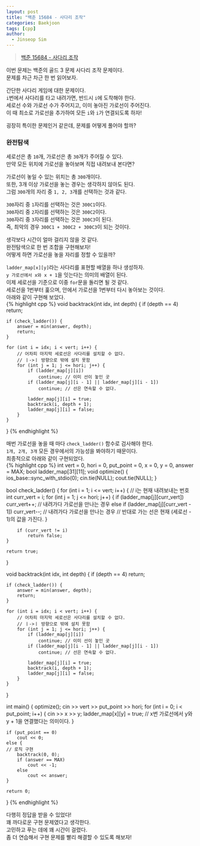 ```yaml
---
layout: post
title: "백준 15684 - 사다리 조작"
categories: Baekjoon
tags: [cpp]
author:
  - Jinseop Sim
---
```

> [백준 15684 - 사다리 조작](https://www.acmicpc.net/problem/2568)

이번 문제는 백준의 골드 3 문제 사다리 조작 문제이다.  
문제를 차근 차근 한 번 읽어보자.  

간단한 사다리 게임에 대한 문제이다.  
```i```번에서 사다리를 타고 내려가면, 반드시 ```i```에 도착해야 한다.  
세로선 수와 가로선 수가 주어지고, 이미 놓아진 가로선이 주어진다.  
이 때 최소로 가로선을 추가하여 모든 ```i```와 ```i```가 연결되도록 하자!  

굉장히 특이한 문제인거 같은데, 문제를 어떻게 풀어야 할까?  

### 완전탐색
세로선은 총 ```10```개, 가로선은 총 ```30```개가 주어질 수 있다.  
만약 모든 위치에 가로선을 놓아보며 직접 내려보내 본다면?  

가로선이 놓일 수 있는 위치는 총 ```300```개이다.  
또한, 3개 이상 가로선을 놓는 경우는 생각하지 않아도 된다.  
그럼 ```300```개의 자리 중 ```1, 2, 3```개를 선택하는 것과 같다.  

```300```자리 중 ```1```자리를 선택하는 것은 ```300C1```이다.  
```300```자리 중 ```2```자리를 선택하는 것은 ```300C2```이다.  
```300```자리 중 ```3```자리를 선택하는 것은 ```300C3```이 된다.  
즉, 최악의 경우 ```300C1 + 300C2 + 300C3```이 되는 것이다.  

생각보다 시간이 얼마 걸리지 않을 것 같다.  
완전탐색으로 한 번 조합을 구현해보자!  
어떻게 하면 가로선을 놓을 자리를 정할 수 있을까?  

```ladder_map[x][y]```라는 사다리를 표현할 배열을 하나 생성하자.  
```y 가로선에서 x와 x + 1```을 잇는다는 의미의 배열이 된다.  
이제 세로선을 기준으로 이중 ```for```문을 돌리면 될 것 같다.  
세로선을 1번부터 훑으며, 안에서 가로선을 1번부터 다시 놓아보는 것이다.  
아래와 같이 구현해 보았다.  
{% highlight cpp %}
void backtrack(int idx, int depth) {
	if (depth == 4)
		return;

	if (check_ladder()) {
		answer = min(answer, depth);
		return;
	}

	for (int i = idx; i < vert; i++) {
		// 어차피 마지막 세로선은 사다리를 설치할 수 없다.
		// ㅣ->ㅣ 방향으로 밖에 설치 못함
		for (int j = 1; j <= hori; j++) {
			if (ladder_map[j][i])
				continue; // 이미 선이 놓인 곳
			if (ladder_map[j][i - 1] || ladder_map[j][i - 1])
				continue; // 선은 연속할 수 없다.

			ladder_map[j][i] = true;
			backtrack(i, depth + 1);
			ladder_map[j][i] = false;
		}
	}
}
{% endhighlight %}  

매번 가로선을 놓을 때 마다 ```check_ladder()``` 함수로 검사해야 한다.  
```1개, 2개, 3개``` 모든 경우에서의 가능성을 봐야하기 때문이다.  
최종적으로 아래와 같이 구현되었다.  
{% highlight cpp %}
int vert = 0, hori = 0, put_point = 0, x = 0, y = 0, answer = MAX;
bool ladder_map[31][11];
void optimize() {
	ios_base::sync_with_stdio(0);
	cin.tie(NULL);
	cout.tie(NULL);
}

bool check_ladder() {
	for (int i = 1; i <= vert; i++) {
	// i는 현재 내려보내는 번호
		int curr_vert = i;
		for (int j = 1; j <= hori; j++) {
			if (ladder_map[j][curr_vert])
				curr_vert++; // 내려가다 가로선을 만나는 경우
			else if (ladder_map[j][curr_vert - 1])
				curr_vert--; // 내려가다 가로선을 만나는 경우
			// 반대로 가는 선은 현재 (세로선 - 1)의 값을 가진다.
		}

		if (curr_vert != i)
			return false;
	}

	return true;
}

void backtrack(int idx, int depth) {
	if (depth == 4)
		return;

	if (check_ladder()) {
		answer = min(answer, depth);
		return;
	}

	for (int i = idx; i < vert; i++) {
		// 어차피 마지막 세로선은 사다리를 설치할 수 없다.
		// ㅣ->ㅣ 방향으로 밖에 설치 못함
		for (int j = 1; j <= hori; j++) {
			if (ladder_map[j][i])
				continue; // 이미 선이 놓인 곳
			if (ladder_map[j][i - 1] || ladder_map[j][i - 1])
				continue; // 선은 연속할 수 없다.

			ladder_map[j][i] = true;
			backtrack(i, depth + 1);
			ladder_map[j][i] = false;
		}
	}
}

int main() {
	optimize();
	cin >> vert >> put_point >> hori;
	for (int i = 0; i < put_point; i++) {
		cin >> x >> y;
		ladder_map[x][y] = true;
		// x번 가로선에서 y와 y + 1을 연결했다는 의미이다.
	}

	if (put_point == 0)
		cout << 0;
	else {
	// 로직 구현
		backtrack(0, 0);
		if (answer == MAX)
			cout << -1;
		else
			cout << answer;
	}

	return 0;
}
{% endhighlight %}  

다행히 정답을 받을 수 있었다!  
꽤 까다로운 구현 문제였다고 생각한다.  
고민하고 푸는 데에 꽤 시간이 걸렸다.  
좀 더 연습해서 구현 문제를 빨리 해결할 수 있도록 해보자!  
